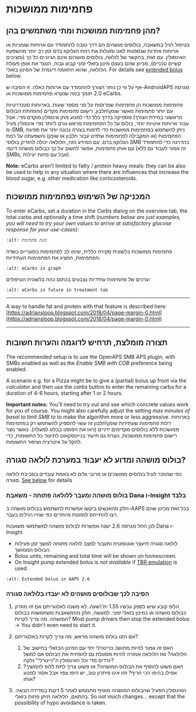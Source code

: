 # פחמימות ממושכות

## מהן פחמימות ממושכות ומתי משתמשים בהן?

בטיפול רגיל במשאבה, בולוסים מושהים הם דרך טובה להתמודד עם ארוחות שומניות או ארוחות אחרות שנספגות לאט ומעלות את רמת הגלוקוז בדם זמן רב יותר מהשפעת האינסולין. עם זאת, בהקשר של לולאה, בולוסים מושהים אינם הגיוניים כל כך (ומציבים קשיים טכניים), מכיוון שהם בעצם מינון בזאלי זמני קבוע גבוה, הנוגד את אופן פעולת הלולאה, שהוא התאמה דינמית של המינון בזאלי. For details see [extended bolus](../Usage/Extended-Carbs.md#why-extended-boluses-won-t-work-in-a-closed-loop-environment) below.

אף על פי כן נותר הצורך להתמודד עם ארוחות כאלה. זו הסיבה ש-AndroidAPS מגרסה 2.0 תומך במה שנקרא פחמימות ממושכות או eCarbs.

פחמימות ממושכות הן פחמימות שפרוסות על פני מספר שעות. בארוחות סטנדרטיות עם יותר פחמימות מאשר שומן\חלבון, רישום פחמימות מקדים (והפחתת הבולוס הראשוני במידת הצורך) מספיקה בדרך כלל כדי למנוע מתן אינסולין מוקדם מדי.  אבל עבור ארוחות איטיות יותר, בולוס על כל הפחמימות מראש גורם ליותר מדי אינסולין פעיל מ-SMB, ניתן להשתמש בפחמימות ממושכות כדי לדמות בצורה נכונה יותר את ספיגת הפחמימות (או המקבילה לפחמימות שתזינו עבור חלבון או שומן) והשפעתה על רמת הגלוקוז בדם. עם המידע הזה, הלולאה יכולה להזריק בולוסי SMB בהדרגה כדי להתמודד עם אותן פחמימות, אפשר לחשוב על כך כבולוס מושהה דינמי (זה אמור לעבוד גם ללא SMBs, אבל עם פחות יעילות).

**Note:** eCarbs aren't limited to fatty / protein heavy meals: they can be also be used to help in any situation where there are influences that increase the blood sugar, e.g. other medication like corticosteroids.

## המכניקה של השימוש בפחמימות ממושכות

To enter eCarbs, set a duration in the *Carbs* dialog on the overview tab, the total carbs and optionally a time shift (*numbers below are just examples, you will need to try your own values to arrive at satisfactory glucose response for your use-cases*):

```{image} ../images/eCarbs_Dialog.png
:alt: הזנת פחמימות
```

פחמימות ממושכות בלשונית סקירה כללית, שימו לב לפחמימות בסוגריים בשדה הפחמימות, המציג את הפחמימות העתידיות:

```{image} ../images/eCarbs_Graph.png
:alt: eCarbs in graph
```

ערכים של פחמימות עתידיות נצבעים בכתום כהה בלשונית הטיפולים:

```{image} ../images/eCarbs_Treatment.png
:alt: eCarbs in future in treatment tab
```

______________________________________________________________________

A way to handle fat and protein with that feature is described here: [https://adriansloop.blogspot.com/2018/04/page-margin-0.html](https://adriansloop.blogspot.com/2018/04/page-margin-0.html)

______________________________________________________________________

## תצורה מומלצת, תרחיש לדוגמה והערות חשובות

The recommended setup is to use the OpenAPS SMB APS plugin, with SMBs enabled as well as the *Enable SMB with COB* preference being enabled.

A scenario e.g. for a Pizza might be to give a (partial) bolus up front via the *calculator* and then use the *carbs* button to enter the remaining carbs for a duration of 4-6 hours, starting after 1 or 2 hours.

**Important notes:** You'll need to try out and see which concrete values work for you of course. You might also carefully adjust the setting *max minutes of basal to limit SMB to* to make the algorithm more or less aggressive. בארוחות דלות פחמימות שעתירות שומן\חלבון זה עשוי להספיק להשתמש רק בפחמימות ממושכות ללא בולוסים מקדימים ידניים (ראו את הפוסט בבלוג למעלה). כאשר נוצר רישום פחמימות ממושכות, נוצרת גם תיעוד בנייטסקאוט לתיעוד כל התשומות, כדי להקל על איטרציה ושיפור התשומות.

## בולוס מושהה ומדוע לא יעבוד במערכת לולאה סגורה?

כפי שהוזכר לעיל בולוסים ממושכים או מרובי גלים לא באמת עובדים בסביבת לולאה סגורה. [See below](../Usage/Extended-Carbs.md#why-extended-boluses-won-t-work-in-a-closed-loop-environment) for details

### בולוס מושהה ומעבר ללולאה פתוחה - משאבת Dana ו-Insight בלבד

חלק מהאנשים ביקשו אפשרות להשתמש בבולוס מושהה ב-AAPS בכל זאת מכיוון שהם רצו להתייחס למזונות מיוחדים כפי שהיו רגילים בעבר.

לכן החל מגרסה 2.6 ישנה אפשרות לבולוס מושהה למשתמשי משאבות Dana ו-Insight.

- לולאה סגורה תיעצר אוטומטית ותעבור למצב לולאה פתוחה למשך זמן פעילות הבולוס הממושך.
- Bolus units, remaining and total time will be shown on homescreen.
- On Insight pump extended bolus is *not available* if [TBR emulation](../Configuration/Accu-Chek-Insight-Pump.md#settings-in-aaps) is used.

```{image} ../images/ExtendedBolus2_6.png
:alt: Extended bolus in AAPS 2.6
```

### הסיבה לכך שבולוסים מושהים לא יעבדו בלולאה סגורה

1. הלופ קובע שיש לספק עכשיו 1.55 יח'\שעה. לא משנה לאלגוריתם אם זה מוזרק כבולוס מושהה או כמינון בזאלי זמני. למעשה, חלק מהמשאבות משתמשות בבולוס המושהה. מה צריך לקרות? Most pump drivers then stop the extended bolus -> You didn't even need to start it.

2. אם הזנו בולוס מושהה מראש, מה צריך לקרות באלגוריתם?

   1. האם זה אמור להיות מחושב כנייטרלי יחד עם המינון הבזאלי בחישוב של הלולאה? ואז הלולאה אמורה להיות מסוגלת גם להפחית את הבולוס אם למשל יורדים מדי וכל האינסולין ה"נייטרלי" נלקח?
   2. האם פשוט להוסיף את הבולוס המושהה? אז פשוט צריך לתת ללופ להמשיך? אפילו בהיפו הכי חריף? זהו אינו פיתרון טוב, יש היפו צפוי אבל אסור למנוע אותו?

3. האינסולין הפעיל שהבולוס המושהה מוסיף מתממש לאחר 5 דקות במדידה הבאה. בהתאם, הלולאה תיתן פחות בזאלי. So not much changes... except that the possibility of hypo avoidance is taken.
